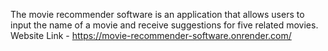 The movie recommender software is an application that allows users to input the name of a movie and receive suggestions for five related movies.
Website Link - https://movie-recommender-software.onrender.com/
